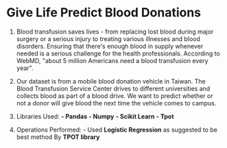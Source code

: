 # Give Life Predict Blood Donations
  1. Blood transfusion saves lives - from replacing lost blood during major surgery or a serious injury to treating various illnesses and blood disorders. Ensuring that there's enough blood in supply whenever needed is a serious challenge for the health professionals. According to WebMD, "about 5 million Americans need a blood transfusion every year".

  2. Our dataset is from a mobile blood donation vehicle in Taiwan. The Blood Transfusion Service Center drives to different universities and collects blood as part of a blood drive. We want to predict whether or not a donor will give blood the next time the vehicle comes to campus.

  3. Libraries Used:
                    **- Pandas**
                    **- Numpy**
                    **- Scikit Learn**
                    **- Tpot**
  4. Operations Performed:
                    - Used **Logistic Regression** as suggested to be best method By **TPOT library**
                
